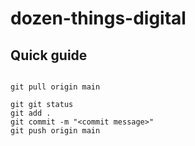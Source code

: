 # dozen-things-digital

## Quick guide

```

git pull origin main

git git status
git add .
git commit -m "<commit message>"
git push origin main

```

